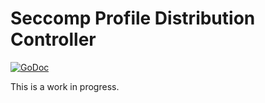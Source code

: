 # Seccomp Profile Distribution Controller

[![GoDoc](https://godoc.org/github.com/imjasonh/seccomp-profile?status.svg)](https://godoc.org/github.com/imjasonh/seccomp-profile)

This is a work in progress.
